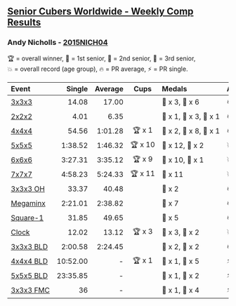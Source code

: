<style>table {white-space: nowrap;}</style>

## [Senior Cubers Worldwide - Weekly Comp Results](/scw-comp/results/)
### Andy Nicholls - [2015NICH04](https://www.worldcubeassociation.org/persons/2015NICH04)

<span style="white-space: nowrap;">🏆 = overall winner</span>, <span style="white-space: nowrap;">🥇 = 1st senior</span>, <span style="white-space: nowrap;">🥈 = 2nd senior</span>, <span style="white-space: nowrap;">🥉 = 3rd senior</span>, <span style="white-space: nowrap;">💥 = overall record (age group)</span>, <span style="white-space: nowrap;">🔥 = PR average</span>, <span style="white-space: nowrap;">⚡ = PR single</span>.

| Event | Single | Average | Cups | Medals | Achievements|
| :-- | --: | --: | :--: | :-- | :-- |
| [3x3x3](333.md) | 14.08 | 17.00 |  | 🥈 x 3, 🥉 x 6 | 🔥 x 4, ⚡ x 3 |
| [2x2x2](222.md) | 4.01 | 6.35 |  | 🥇 x 1, 🥈 x 3, 🥉 x 1 | 🔥 x 4, ⚡ x 3 |
| [4x4x4](444.md) | 54.56 | 1:01.28 | 🏆 x 1 | 🥇 x 2, 🥈 x 8, 🥉 x 1 | 🔥 x 4, ⚡ x 4 |
| [5x5x5](555.md) | 1:38.52 | 1:46.32 | 🏆 x 10 | 🥇 x 12, 🥈 x 2 | 💥 x 3, 🔥 x 2, ⚡ x 3 |
| [6x6x6](666.md) | 3:27.31 | 3:35.12 | 🏆 x 9 | 🥇 x 10, 🥈 x 1 | 💥 x 4, 🔥 x 2, ⚡ x 3 |
| [7x7x7](777.md) | 4:58.23 | 5:24.33 | 🏆 x 11 | 🥇 x 11 | 💥 x 1, 🔥 x 1, ⚡ x 1 |
| [3x3x3 OH](333oh.md) | 33.37 | 40.48 |  | 🥉 x 2 | 🔥 x 2, ⚡ x 5 |
| [Megaminx](minx.md) | 2:21.01 | 2:38.82 |  | 🥈 x 7 | 🔥 x 4, ⚡ x 4 |
| [Square-1](sq1.md) | 31.85 | 49.65 |  | 🥈 x 5 | 🔥 x 2, ⚡ x 2 |
| [Clock](clock.md) | 12.02 | 13.12 | 🏆 x 3 | 🥇 x 3, 🥈 x 2 | 💥 x 4, 🔥 x 3, ⚡ x 2 |
| [3x3x3 BLD](333bf.md) | 2:00.58 | 2:24.45 |  | 🥈 x 2, 🥉 x 2 | 🔥 x 1, ⚡ x 1 |
| [4x4x4 BLD](444bf.md) | 10:52.00 | - | 🏆 x 1 | 🥇 x 1, 🥈 x 5 | ⚡ x 1 |
| [5x5x5 BLD](555bf.md) | 23:35.85 | - |  | 🥇 x 1, 🥈 x 2 | ⚡ x 2 |
| [3x3x3 FMC](333fm.md) | 36 | - |  | 🥈 x 1, 🥉 x 4 | ⚡ x 2 |

<!-- Global site tag (gtag.js) - Google Analytics -->
<script async src="https://www.googletagmanager.com/gtag/js?id=UA-86348435-3"></script>
<script>window.dataLayer = window.dataLayer || []; function gtag() {dataLayer.push(arguments);} gtag('js', new Date()); gtag('config', 'UA-86348435-3');</script>
